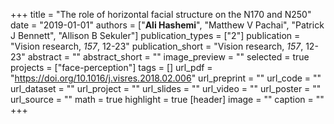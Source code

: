 +++
title = "The role of horizontal facial structure on the N170 and N250"
date = "2019-01-01"
authors = ["**Ali Hashemi**", "Matthew V Pachai", "Patrick J Bennett", "Allison B Sekuler"]
publication_types = ["2"]
publication = "Vision research, *157*, 12-23"
publication_short = "Vision research, *157*, 12-23"
abstract = ""
abstract_short = ""
image_preview = ""
selected = true
projects = ["face-perception"]
tags = []
url_pdf = "https://doi.org/10.1016/j.visres.2018.02.006"
url_preprint = ""
url_code = ""
url_dataset = ""
url_project = ""
url_slides = ""
url_video = ""
url_poster = ""
url_source = ""
math = true
highlight = true
[header]
image = ""
caption = ""
+++
